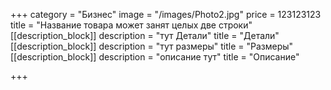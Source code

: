+++
category = "Бизнес"
image = "/images/Photo2.jpg"
price = 123123123
title = "Название товара может занят целых две строки"
[[description_block]]
description = "тут Детали"
title = "Детали"
[[description_block]]
description = "тут размеры"
title = "Размеры"
[[description_block]]
description = "описание тут"
title = "Описание"

+++
